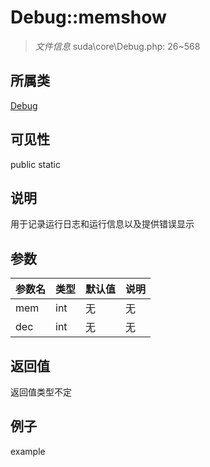 # Debug::memshow

> *文件信息* suda\core\Debug.php: 26~568
## 所属类 

[Debug](../Debug.md)

## 可见性

  public  static
## 说明

用于记录运行日志和运行信息以及提供错误显示

## 参数

| 参数名 | 类型 | 默认值 | 说明 |
|--------|-----|-------|-------|
| mem |  int | 无 | 无 |
| dec |  int | 无 | 无 |

## 返回值
返回值类型不定

## 例子

example